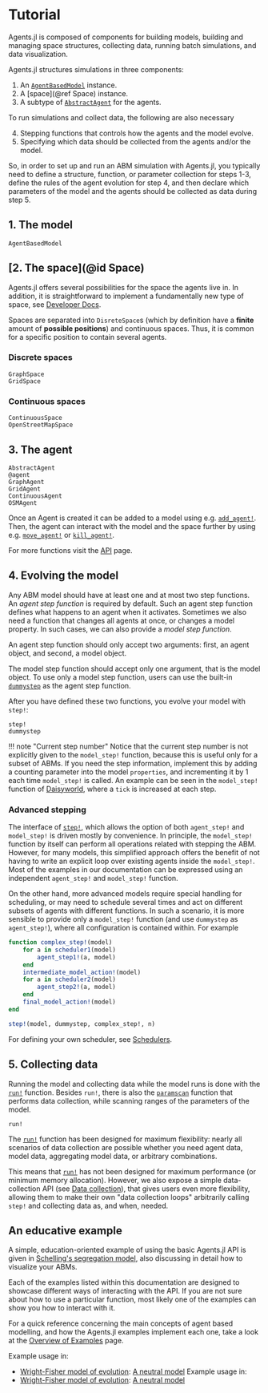 # Tutorial

Agents.jl is composed of components for building models, building and managing space structures, collecting data, running batch simulations, and data visualization.

Agents.jl structures simulations in three components:

1. An [`AgentBasedModel`](@ref) instance.
1. A [space](@ref Space) instance.
1. A subtype of [`AbstractAgent`](@ref) for the agents.

To run simulations and collect data, the following are also necessary

4. Stepping functions that controls how the agents and the model evolve.
5. Specifying which data should be collected from the agents and/or the model.

So, in order to set up and run an ABM simulation with Agents.jl, you typically need to define a structure, function, or parameter collection for steps 1-3, define the rules of the agent evolution for step 4, and then declare which parameters of the model and the agents should be collected as data during step 5.

## 1. The model

```@docs
AgentBasedModel
```

## [2. The space](@id Space)
Agents.jl offers several possibilities for the space the agents live in.
In addition, it is straightforward to implement a fundamentally new type of space, see [Developer Docs](@ref).

Spaces are separated into `DisreteSpace`s (which by definition have a **finite** amount of **possible positions**) and continuous spaces.
Thus, it is common for a specific position to contain several agents.

### Discrete spaces
```@docs
GraphSpace
GridSpace
```

### Continuous spaces
```@docs
ContinuousSpace
OpenStreetMapSpace
```

## 3. The agent

```@docs
AbstractAgent
@agent
GraphAgent
GridAgent
ContinuousAgent
OSMAgent
```

Once an Agent is created it can be added to a model using e.g. [`add_agent!`](@ref).
Then, the agent can interact with the model and the space further by using
e.g. [`move_agent!`](@ref) or [`kill_agent!`](@ref).

For more functions visit the [API](@ref) page.

## 4. Evolving the model

Any ABM model should have at least one and at most two step functions.
An _agent step function_ is required by default.
Such an agent step function defines what happens to an agent when it activates.
Sometimes we also need a function that changes all agents at once, or changes a model property. In such cases, we can also provide a _model step function_.

An agent step function should only accept two arguments: first, an agent object, and second, a model object.

The model step function should accept only one argument, that is the model object.
To use only a model step function, users can use the built-in [`dummystep`](@ref) as the agent step function.

After you have defined these two functions, you evolve your model with `step!`:
```@docs
step!
dummystep
```

!!! note "Current step number"
    Notice that the current step number is not explicitly given to the `model_step!`
    function, because this is useful only for a subset of ABMs. If you need the
    step information, implement this by adding a counting parameter into the model
    `properties`, and incrementing it by 1 each time `model_step!` is called.
    An example can be seen in the `model_step!` function of [Daisyworld](@ref),
    where a `tick` is increased at each step.

### Advanced stepping
The interface of [`step!`](@ref), which allows the option of both `agent_step!` and `model_step!` is driven mostly by convenience. In principle, the `model_step!` function by itself can perform all operations related with stepping the ABM.
However, for many models, this simplified approach offers the benefit of not having to write an explicit loop over existing agents inside the `model_step!`.
Most of the examples in our documentation can be expressed using an independent `agent_step!` and `model_step!` function.

On the other hand, more advanced models require special handling for scheduling, or may need to schedule several times and act on different subsets of agents with different functions.
In such a scenario, it is more sensible to provide only a `model_step!` function (and use `dummystep` as `agent_step!`), where all configuration is contained within.
For example
```julia
function complex_step!(model)
    for a in scheduler1(model)
        agent_step1!(a, model)
    end
    intermediate_model_action!(model)
    for a in scheduler2(model)
        agent_step2!(a, model)
    end
    final_model_action!(model)
end

step!(model, dummystep, complex_step!, n)
```

For defining your own scheduler, see [Schedulers](@ref).

## 5. Collecting data
Running the model and collecting data while the model runs is done with the [`run!`](@ref) function. Besides `run!`, there is also the [`paramscan`](@ref) function that performs data collection, while scanning ranges of the parameters of the model.

```@docs
run!
```

The [`run!`](@ref) function has been designed for maximum flexibility: nearly all scenarios of data collection are possible whether you need agent data, model data, aggregating model data, or arbitrary combinations.

This means that [`run!`](@ref) has not been designed for maximum performance (or minimum memory allocation). However, we also expose a simple data-collection API (see [Data collection](@ref)), that gives users even more flexibility, allowing them to make their own "data collection loops" arbitrarily calling `step!` and collecting data as, and when, needed.


## An educative example
A simple, education-oriented example of using the basic Agents.jl API is given in [Schelling's segregation model](@ref), also discussing in detail how to visualize your ABMs.

Each of the examples listed within this documentation are designed to showcase different ways of interacting with the API.
If you are not sure about how to use a particular function, most likely one of the examples can show you how to interact with it.

For a quick reference concerning the main concepts of agent based modelling, and how the Agents.jl examples implement each one, take a look at the [Overview of Examples](@ref) page.


Example usage in:
- [Wright-Fisher model of evolution](@ref): [A neutral model](@ref)
Example usage in:
- [Wright-Fisher model of evolution](@ref): [A neutral model](@ref)
